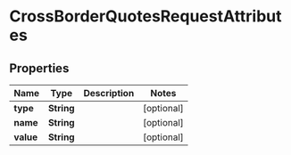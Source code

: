 

# CrossBorderQuotesRequestAttributes

## Properties

Name | Type | Description | Notes
------------ | ------------- | ------------- | -------------
**type** | **String** |  |  [optional]
**name** | **String** |  |  [optional]
**value** | **String** |  |  [optional]



